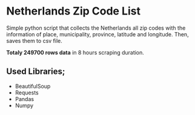 # Netherlands Zip Code List
Simple python script that collects the Netherlands all zip codes with the information of place, municipality, province, latitude and longitude. Then, saves them to csv file.

__Totaly 249700 rows data__ in 8 hours scraping duration. 

## Used Libraries;
- BeautifulSoup
- Requests
- Pandas
- Numpy
